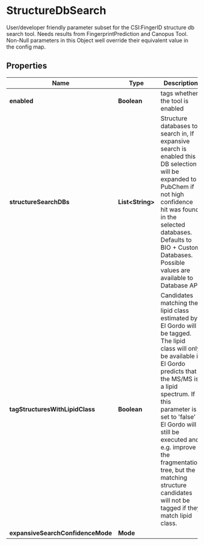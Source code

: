 

# StructureDbSearch

User/developer friendly parameter subset for the CSI:FingerID structure db search tool.  Needs results from FingerprintPrediction and Canopus Tool.  Non-Null parameters in this Object well override their equivalent value in the config map.

## Properties

| Name | Type | Description | Notes |
|------------ | ------------- | ------------- | -------------|
|**enabled** | **Boolean** | tags whether the tool is enabled |  [optional] |
|**structureSearchDBs** | **List&lt;String&gt;** | Structure databases to search in, If expansive search is enabled this DB selection will be expanded to PubChem  if not high confidence hit was found in the selected databases.   Defaults to BIO + Custom Databases. Possible values are available to Database API. |  [optional] |
|**tagStructuresWithLipidClass** | **Boolean** | Candidates matching the lipid class estimated by El Gordo will be tagged.  The lipid class will only be available if El Gordo predicts that the MS/MS is a lipid spectrum.  If this parameter is set to &#39;false&#39; El Gordo will still be executed and e.g. improve the fragmentation  tree, but the matching structure candidates will not be tagged if they match lipid class. |  [optional] |
|**expansiveSearchConfidenceMode** | **Mode** |  |  [optional] |



